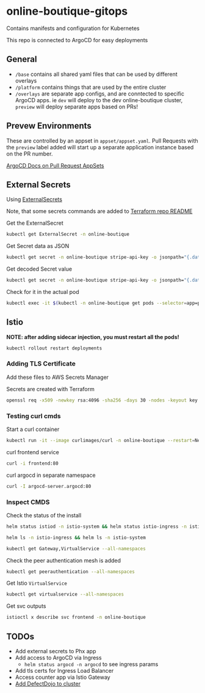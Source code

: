 # online-boutique-gitops

Contains manifests and configuration for Kubernetes

This repo is connected to ArgoCD for easy deployments

## General

- `/base` contains all shared yaml files that can be used by different overlays
- `/platform` contains things that are used by the entire cluster
- `/overlays` are separate app configs, and are conntected to specific ArgoCD apps. ie `dev` will deploy to the dev online-boutique cluster, `preview` will deploy separate apps based on PRs!

## Prevew Environments

These are controlled by an appset in `appset/appset.yaml`. Pull Requests with the `preview` label added will start up a separate application instance based on the PR number.

[ArgoCD Docs on Pull Request AppSets](https://argo-cd.readthedocs.io/en/latest/operator-manual/applicationset/Generators-Pull-Request/#github)

## External Secrets

Using [ExternalSecrets](https://external-secrets.io/main/introduction/overview/)

Note, that some secrets commands are added to [Terraform repo README](https://github.com/tonyrud/12_iac_with_terraform)

Get the ExternalSecret

```bash
kubectl get ExternalSecret -n online-boutique
```

Get Secret data as JSON

```bash
kubectl get secret -n online-boutique stripe-api-key -o jsonpath="{.data}"
```

Get decoded Secret value

```bash
kubectl get secret -n online-boutique stripe-api-key -o jsonpath="{.data.stripe-key}" | base64 -d
```

Check for it in the actual pod

```bash
kubectl exec -it $(kubectl -n online-boutique get pods --selector=app=paymentservice -o name) -- env | grep STRIPE
```

## Istio

**NOTE: after adding sidecar injection, you must restart all the pods!**

```bash
kubectl rollout restart deployments
```

### Adding TLS Certificate

Add these files to AWS Secrets Manager

Secrets are created with Terraform

```bash
openssl req -x509 -newkey rsa:4096 -sha256 -days 30 -nodes -keyout key.pem -out cert.pem -subj "/CN=*.<yourdomain>.com"
```

### Testing curl cmds

Start a curl container

```bash
kubectl run -it --image curlimages/curl -n online-boutique --restart=Never mypod -- sh
```

curl frontend service

```bash
curl -i frontend:80
```

curl argocd in separate namespace

```bash
curl -I argocd-server.argocd:80
```

### Inspect CMDS

Check the status of the install

```bash
helm status istiod -n istio-system && helm status istio-ingress -n istio-ingress
```

```bash
helm ls -n istio-ingress && helm ls -n istio-system
```

```bash
kubectl get Gateway,VirtualService --all-namespaces
```

Check the peer authentication mesh is added

```bash
kubectl get peerauthentication --all-namespaces
```

Get Istio `VirtualService`

```bash
kubectl get virtualservice --all-namespaces
```

Get svc outputs

```bash
istioctl x describe svc frontend -n online-boutique
```

## TODOs

- Add external secrets to Phx app
- Add access to ArgoCD via Ingress
  - `helm status argocd -n argocd` to see ingress params
- Add tls certs for Ingress Load Balancer
- Access counter app via Istio Gateway
- [Add DefectDojo to cluster](https://github.com/cristiano-corrado/django-DefectDojo/blob/master/KUBERNETES.md#kubernetes-production)
